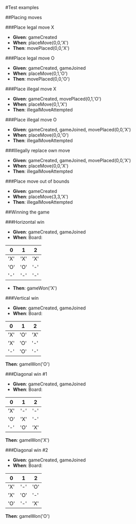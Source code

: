#Test examples

##Placing moves

###Place legal move X
- **Given**: gameCreated
- **When**: placeMove(0,0,'X')
- **Then**: movePlaced(0,0,'X')

###Place legal move O
- **Given**: gameCreated, gameJoined
- **When**: placeMove(0,1,'O')
- **Then**: movePlaced(0,0,'O')

###Place illegal move X
- **Given**: gameCreated, movePlaced(0,1,'O')
- **When**: placeMove(0,1,'X')
- **Then**: illegalMoveAttempted

###Place illegal move O
- **Given**: gameCreated, gameJoined, movePlaced(0,0,'X')
- **When**: placeMove(0,0,'O')
- **Then**: illegalMoveAttempted

###Illegally replace own move
- **Given**: gameCreated, gameJoined, movePlaced(0,0,'X')
- **When**: placeMove(0,0,'X')
- **Then**: illegalMoveAttempted

###Place move out of bounds
- **Given**: gameCreated
- **When**: placeMove(3,3,'X')
- **Then**: illegalMoveAttempted

##Winning the game

###Horizontal win
- **Given**: gameCreated, gameJoined
- **When**: Board:

| 0 | 1 | 2 |
| --- |:---:| --- | 
|'X'|'X'|'X'|
|'O'|'O'|'-'|
|'-'|'-'|'-'|
            
- **Then**: gameWon('X')

###Vertical win
- **Given**: gameCreated, gameJoined
- **When**: Board:

| 0 | 1 | 2 |
| --- |:---:| --- |
|'X'|'O'|'X'|
|'X'|'O'|'-'|
|'-'|'O'|'-'|

**Then**: gameWon('O')

###Diagonal win #1
- **Given**: gameCreated, gameJoined
- **When**: Board:

| 0 | 1 | 2 |
| --- |:---:| --- |
|'X'|'-'|'-'|
|'O'|'X'|'-'|
|'-'|'O'|'X'|

**Then**: gameWon('X')

###Diagonal win #2
- **Given**: gameCreated, gameJoined
- **When**: Board:

| 0 | 1 | 2 |
| --- |:---:| --- |
|'X'|'-'|'O'|
|'X'|'O'|'-'|
|'O'|'-'|'X'|

**Then**: gameWon('O')
